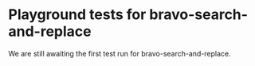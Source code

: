 # Playground tests for bravo-search-and-replace
We are still awaiting the first test run for bravo-search-and-replace.
